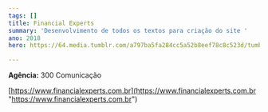 ```yaml
---
tags: []
title: Financial Experts
summary: 'Desenvolvimento de todos os textos para criação do site '
ano: 2018
hero: https://64.media.tumblr.com/a797ba5fa284cc5a52b8eef78c8c523d/tumblr_n0sns6x6X31tsd7eso2_500.jpg

---
```


**Agência:** 300 Comunicação

[https://www.financialexperts.com.br](https://www.financialexperts.com.br "https://www.financialexperts.com.br")
